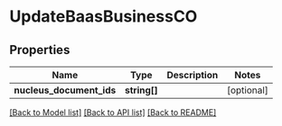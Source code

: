 # UpdateBaasBusinessCO

## Properties
Name | Type | Description | Notes
------------ | ------------- | ------------- | -------------
**nucleus_document_ids** | **string[]** |  | [optional] 

[[Back to Model list]](../README.md#documentation-for-models) [[Back to API list]](../README.md#documentation-for-api-endpoints) [[Back to README]](../README.md)


